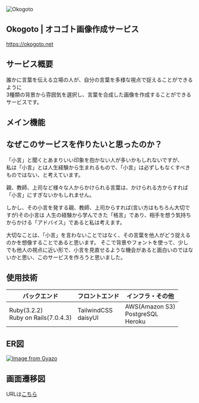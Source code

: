 ![Okogoto](https://github.com/lily0023/okogoto/assets/107201346/77c643e2-992d-40f2-afef-b12bfd6f4611)
## Okogoto | オコゴト画像作成サービス
https://okogoto.net
## サービス概要 
誰かに言葉を伝える立場の人が、自分の言葉を多様な視点で捉えることができるように  
3種類の背景から雰囲気を選択し、言葉を合成した画像を作成することができるサービスです。

## メイン機能
## なぜこのサービスを作りたいと思ったのか？
「小言」と聞くとあまりいい印象を抱かない人が多いかもしれないですが、  
私は「小言」とは人生経験から生まれるもので、「小言」は必ずしもなくすべきものではない、と考えています。 

親、教師、上司など様々な人からかけられる言葉は、かけられる方からすれば「小言」にすぎないかもしれません。  

しかし、その小言を発する親、教師、上司からすれば(言い方はもちろん大切ですが)その小言は
人生の経験から学んできた「格言」であり、相手を想う気持ちからかける「アドバイス」であると私は考えます。 

大切なことは、「小言」を言わないことではなく、その言葉を他人がどう捉えるのかを想像することであると思います。
そこで背景やフォントを使って、少しでも他人の視点に近い形で、小言を見直せるような機会があると面白いのではないかと思い、このサービスを作ろうと思いました。

## 使用技術
| バックエンド | フロントエンド | インフラ・その他 |
| --- | --- | --- |
| Ruby(3.2.2)<br>Ruby on Rails(7.0.4.3) | TailwindCSS<br>daisyUI<br> | AWS(Amazon S3)<br>PostgreSQL<br>Heroku |

## ER図
[![Image from Gyazo](https://i.gyazo.com/231c7b461376b209515a02091e3389a5.png)](https://gyazo.com/231c7b461376b209515a02091e3389a5)

## 画面遷移図
URLは[こちら](https://www.figma.com/file/ZAzFVnnQfExiEaMmkomisv/okogoto?node-id=0%3A1&t=9IdkUgk58acLBDmW-1)
